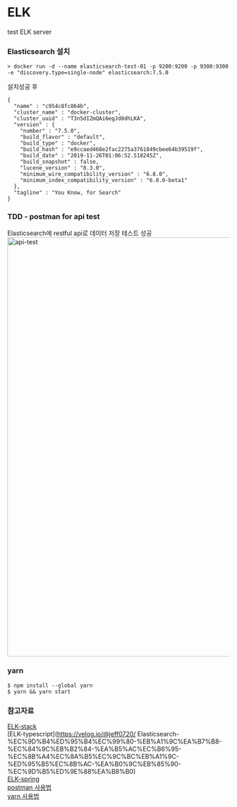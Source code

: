 # ELK
test ELK server

### Elasticsearch 설치
```
> docker run -d --name elasticsearch-test-01 -p 9200:9200 -p 9300:9300 -e "discovery.type=single-node" elasticsearch:7.5.0
```
설치성공 후 
```
{
  "name" : "c954c8fc864b",
  "cluster_name" : "docker-cluster",
  "cluster_uuid" : "T3n5dIZmQAi6egJd0dhLKA",
  "version" : {
    "number" : "7.5.0",
    "build_flavor" : "default",
    "build_type" : "docker",
    "build_hash" : "e9ccaed468e2fac2275a3761849cbee64b39519f",
    "build_date" : "2019-11-26T01:06:52.518245Z",
    "build_snapshot" : false,
    "lucene_version" : "8.3.0",
    "minimum_wire_compatibility_version" : "6.8.0",
    "minimum_index_compatibility_version" : "6.0.0-beta1"
  },
  "tagline" : "You Know, for Search"
}
```
### TDD - postman for api test 
Elasticsearch에 restful api로 데이터 저장 테스트 성공
<img width="950" alt="api-test" src="https://user-images.githubusercontent.com/37662184/74999427-fe864600-549e-11ea-98b6-d4f2b4b32b51.png">

### yarn
```
$ npm install --global yarn
$ yarn && yarn start
```



### 참고자료

[ELK-stack](https://www.elastic.co/kr/what-is/elk-stack)  
[ELK-typescript](https://velog.io/@jeff0720/  Elasticsearch-%EC%9D%B4%ED%95%B4%EC%99%80-%EB%A1%9C%EA%B7%B8-%EC%84%9C%EB%B2%84-%EA%B5%AC%EC%B6%95-%EC%8B%A4%EC%8A%B5%EC%9C%BC%EB%A1%9C-%ED%95%B5%EC%8B%AC-%EA%B0%9C%EB%85%90-%EC%9D%B5%ED%9E%88%EA%B8%B0)  
[ELK-spring](https://woowabros.github.io/experience/2020/01/16/set-elk-with-alarm.html)  
[postman 사용법](https://meetup.toast.com/posts/107)  
[yarn 사용법](https://www.vobour.com/yarn-%EC%B2%98%EC%9D%8C-%EB%B3%B4%EB%8A%94-%EC%9E%90%EB%B0%94%EC%8A%A4%ED%81%AC%EB%A6%BD%ED%8A%B8%EC%9D%98-%EC%83%88-%ED%8C%A8%ED%82%A4%EC%A7%80-%EB%A7%A4%EB%8B%88%EC%A0%80-yarn-fir)